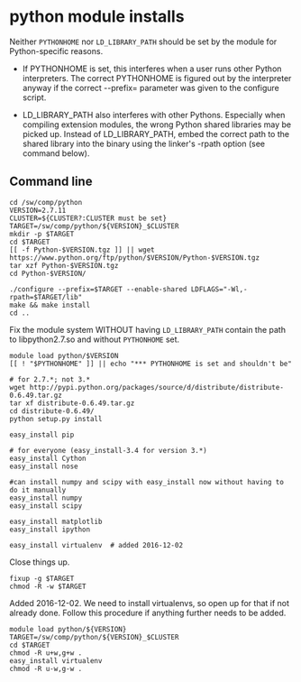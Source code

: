 python module installs
======================

Neither `PYTHONHOME` nor `LD_LIBRARY_PATH` should be set by the module for
Python-specific reasons.

* If PYTHONHOME is set, this interferes when a user runs other Python
  interpreters. The correct PYTHONHOME is figured out by the interpreter
  anyway if the correct --prefix= parameter was given to the configure
  script.

* LD_LIBRARY_PATH also interferes with other Pythons. Especially when
  compiling extension modules, the wrong Python shared libraries may
  be picked up. Instead of LD_LIBRARY_PATH, embed the correct path to
  the shared library into the binary using the linker's -rpath option
  (see command below).

Command line
------------

    cd /sw/comp/python
    VERSION=2.7.11
    CLUSTER=${CLUSTER?:CLUSTER must be set}
    TARGET=/sw/comp/python/${VERSION}_$CLUSTER
    mkdir -p $TARGET
    cd $TARGET
    [[ -f Python-$VERSION.tgz ]] || wget https://www.python.org/ftp/python/$VERSION/Python-$VERSION.tgz
    tar xzf Python-$VERSION.tgz
    cd Python-$VERSION/

    ./configure --prefix=$TARGET --enable-shared LDFLAGS="-Wl,-rpath=$TARGET/lib"
    make && make install
    cd ..

Fix the module system WITHOUT having `LD_LIBRARY_PATH` contain the path to libpython2.7.so and without `PYTHONHOME` set.

    module load python/$VERSION
    [[ ! "$PYTHONHOME" ]] || echo "*** PYTHONHOME is set and shouldn't be"

    # for 2.7.*; not 3.*
    wget http://pypi.python.org/packages/source/d/distribute/distribute-0.6.49.tar.gz
    tar xf distribute-0.6.49.tar.gz 
    cd distribute-0.6.49/
    python setup.py install

    easy_install pip

    # for everyone (easy_install-3.4 for version 3.*)
    easy_install Cython
    easy_install nose

    #can install numpy and scipy with easy_install now without having to do it manually
    easy_install numpy 
    easy_install scipy

    easy_install matplotlib
    easy_install ipython

    easy_install virtualenv  # added 2016-12-02

Close things up.

    fixup -g $TARGET
    chmod -R -w $TARGET

Added 2016-12-02.  We need to install virtualenvs, so open up for that if not
already done.  Follow this procedure if anything further needs to be added.

    module load python/${VERSION}
    TARGET=/sw/comp/python/${VERSION}_$CLUSTER
    cd $TARGET
    chmod -R u+w,g+w .
    easy_install virtualenv
    chmod -R u-w,g-w .
